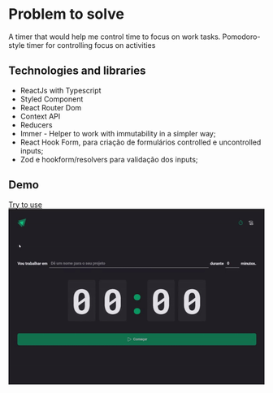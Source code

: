 # Problem to solve

A timer that would help me control time to focus on work tasks. Pomodoro-style timer for controlling focus on activities

## Technologies and libraries

- ReactJs with Typescript
- Styled Component
- React Router Dom
- Context API
- Reducers
- Immer - Helper to work with immutability in a simpler way;
- React Hook Form, para criação de formulários controlled e uncontrolled inputs;
- Zod e hookform/resolvers para validação dos inputs;

## Demo

[Try to use](https://ageurdo.github.io/timer-to-do/)</br>
![Click to view demo](src/assets/timer_pomodoro_style.gif)
